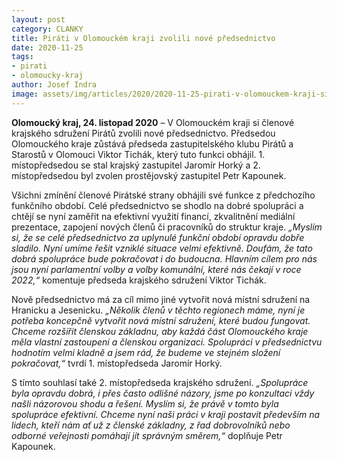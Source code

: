 ```yaml
---
layout: post
category: CLANKY
title: Piráti v Olomouckém kraji zvolili nové předsednictvo
date: 2020-11-25
tags: 
- pirati
- olomoucky-kraj
author: Josef Indra
image: assets/img/articles/2020/2020-11-25-pirati-v-olomouckem-kraji-si-zvolili-nove-predsednictvo.jpg  #751x422 pixelu
---
```


**Olomoucký kraj, 24. listopad 2020** – V Olomouckém kraji si členové krajského sdružení Pirátů zvolili nové předsednictvo. Předsedou Olomouckého kraje zůstává předseda zastupitelského klubu Pirátů a Starostů v Olomouci Viktor Tichák, který tuto funkci obhájil. 1. místopředsedou se stal krajský zastupitel  Jaromír Horký a 2. místopředsedou byl zvolen prostějovský zastupitel Petr Kapounek.
 
Všichni zmínění členové Pirátské strany obhájili své funkce z předchozího funkčního období. Celé předsednictvo se shodlo na dobré spolupráci a chtějí se nyní zaměřit na efektivní využití financí, zkvalitnění mediální prezentace, zapojení nových členů či pracovníků do struktur kraje. *„Myslím si, že se celé předsednictvo za uplynulé funkční období opravdu dobře sladilo. Nyní umíme řešit vzniklé situace velmi efektivně. Doufám, že tato dobrá spolupráce bude pokračovat i do budoucna. Hlavním cílem pro nás jsou nyní parlamentní volby a volby komunální, které nás čekají v roce 2022,“* komentuje předseda krajského sdružení Viktor Tichák. 
 
Nově předsednictvo má za cíl mimo jiné vytvořit nová místní sdružení na Hranicku a Jesenicku. *„Několik členů v těchto regionech máme, nyní je potřeba koncepčně vytvořit nová místní sdružení, které budou fungovat. Chceme rozšířit členskou základnu, aby každá část Olomouckého kraje měla vlastní zastoupení a členskou organizaci. Spolupráci v předsednictvu hodnotím velmi kladně a jsem rád, že budeme ve stejném složení pokračovat,“* tvrdí 1. místopředseda Jaromír Horký.
 
S tímto souhlasí také 2. místopředseda krajského sdružení. *„Spolupráce byla opravdu dobrá, i přes často odlišné názory, jsme po konzultaci vždy našli názorovou shodu a řešení. Myslím si, že právě v tomto byla spolupráce efektivní. Chceme nyní naši práci v kraji postavit především na lidech, kteří nám ať už z členské základny, z řad dobrovolníků nebo odborné veřejnosti pomáhají jít správným směrem,“* doplňuje Petr Kapounek. 
